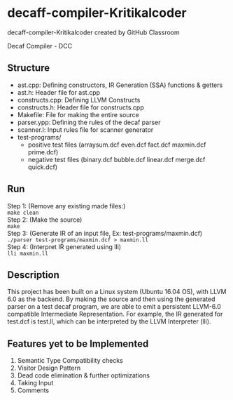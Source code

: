 # decaff-compiler-Kritikalcoder
decaff-compiler-Kritikalcoder created by GitHub Classroom  
  
Decaf Compiler - DCC  
  
## Structure
- ast.cpp: Defining constructors, IR Generation (SSA) functions & getters  
- ast.h: Header file for ast.cpp  
- constructs.cpp: Defining LLVM Constructs  
- constructs.h: Header file for constructs.cpp  
- Makefile: File for making the entire source  
- parser.ypp: Defining the rules of the decaf parser  
- scanner.l: Input rules file for scanner generator  
- test-programs/  
    - positive test files (arraysum.dcf even.dcf fact.dcf maxmin.dcf prime.dcf)  
    - negative test files (binary.dcf bubble.dcf linear.dcf merge.dcf quick.dcf)  
  
## Run
Step 1: (Remove any existing made files:)  
`make clean`  
Step 2: (Make the source)  
`make`  
Step 3: (Generate IR of an input file, Ex: test-programs/maxmin.dcf)  
`./parser test-programs/maxmin.dcf > maxmin.ll`  
Step 4: (Interpret IR generated using lli)  
`lli maxmin.ll`  
 
## Description
This project has been built on a Linux system (Ubuntu 16.04 OS), with LLVM 6.0 as the backend. By making the source and then using the generated parser on a test decaf program, we are able to emit a persistent LLVM-6.0 compatible Intermediate Representation. For example, the IR generated for test.dcf is test.ll, which can be interpreted by the LLVM Interpreter (lli).

## Features yet to be Implemented
1. Semantic Type Compatibility checks
2. Visitor Design Pattern
3. Dead code elimination & further optimizations  
4. Taking Input  
5. Comments
